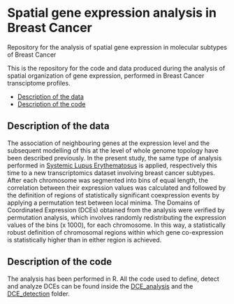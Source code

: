 # Spatial gene expression analysis in Breast Cancer
Repository for the analysis of spatial gene expression in molecular subtypes of Breast Cancer

This is the repository for the code and data produced during the analysis of spatial organization of gene expression, performed in Breast Cancer transciptome profiles.

* [Description of the data](#description) 
* [Description of the code](#code)

## Description of the data<a name="description"></a>
The association of neighbouring genes at the expression level and the subsequent modelling of this at the level of whole genome topology have been described previously. In the present study, the same type of analysis performed in [Systemic Lupus Erythematosus](https://github.com/mtsitsian/SLE_spatial_gene_expression) is applied, respectively this time to a new transcriptomics dataset involving breast cancer subtypes. After each chromosome was segmented into bins of equal length, the correlation between their expression values was calculated and followed by the definition of regions of statistically significant coexpression events by applying a permutation test between local minima. The Domains of Coordinated Expression (DCEs) obtained from the analysis were verified by permutation analysis, which involves randomly redistributing the expression values of the bins (x 1000), for each chromosome. In this way, a statistically robust definition of chromosomal regions within which gene co-expression is statistically higher than in either region is achieved.


## Description of the code<a name="code"></a>
The analysis has been performed in R. All the code used to define, 
detect and analyze DCEs can be found inside the [DCE_analysis](https://github.com/mtsitsian/BRCA_spatial_gene_expression/tree/main/DCE_analysis) and the [DCE_detection](https://github.com/mtsitsian/BRCA_spatial_gene_expression/tree/main/DCE_detection) folder.
